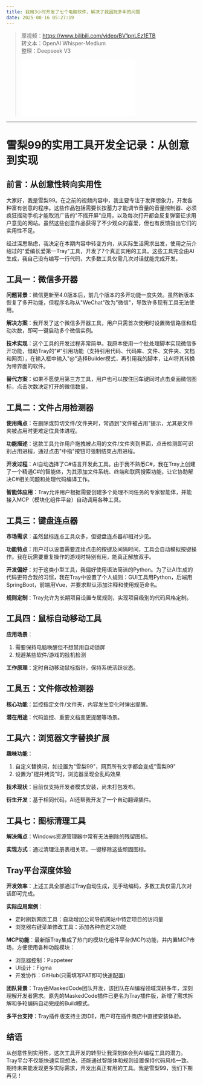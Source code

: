 ```yaml
---
title: 我用3小时开发了七个电脑软件，解决了我困扰多年的问题
date: 2025-08-16 05:27:19
---
```


> 原视频：https://www.bilibili.com/video/BV1pnLEz1ETB<br>转文本：OpenAI Whisper-Medium<br>整理：Deepseek V3
>
> <iframe src="//player.bilibili.com/player.html?bvid=BV1pnLEz1ETB&autoplay=0" scrolling="no" border="0" frameborder="no" framespacing="0" allowfullscreen="true"></iframe>

---

# 雪梨99的实用工具开发全记录：从创意到实现

## 前言：从创意性转向实用性

大家好，我是雪梨99。在之前的视频内容中，我主要专注于发挥想象力，开发各种富有创意的程序。这些作品包括需要长按蓄力才能调节音量的音量控制器、必须疯狂摇动手机才能取消广告的"不摇开屏"应用，以及每次打开都会反复弹窗征求用户意见的网站。虽然这些创意作品获得了不少观众的喜爱，但也有反馈指出它们的实用性不足。

经过深思熟虑，我决定在本期内容中转变方向，从实际生活需求出发，使用之前介绍过的"爱编长爱第一Tray"工具，开发了7个真正实用的工具。这些工具完全由AI生成，我自己没有编写一行代码，大多数工具仅需几次对话就能完成开发。

## 工具一：微信多开器

**问题背景**：微信更新至4.0版本后，前几个版本的多开功能一度失效。虽然新版本恢复了多开功能，但程序名称从"WeChat"改为"微信"，导致许多现有工具无法使用。

**解决方案**：我开发了这个微信多开器工具，用户只需首次使用时设置微信路径和启动次数，即可一键启动多个微信实例。

**技术实现**：这个工具的开发过程非常简单。我原本使用一个批处理脚本实现微信多开功能，借助Tray的"#"引用功能（支持引用代码、代码库、文件、文件夹、文档和网页），在输入框中输入"@"选择Builder模式，再引用我的脚本，让AI将其转换为带界面的软件。

**替代方案**：如果不愿使用第三方工具，用户也可以按住回车键同时点击桌面微信图标，点击次数决定打开的微信数量。

## 工具二：文件占用检测器

**使用痛点**：在删除或剪切文件/文件夹时，常遇到"文件被占用"提示，尤其是文件夹被占用时更难定位具体进程。

**功能描述**：这款工具允许用户拖拽被占用的文件/文件夹到界面，点击检测即可识别占用进程，通过点击"中指"按钮可强制结束占用进程。

**开发过程**：AI自动选择了C#语言开发此工具。由于我不熟悉C#，我在Tray上创建了一个精通C#的智能体，为其添加文件系统、终端和联网搜索功能，让它协助解决C#相关问题和处理代码编译工作。

**智能体应用**：Tray允许用户根据需要创建多个处理不同任务的专家智能体，并能接入MCP（模块化组件平台）自动调用各种工具。

## 工具三：键盘连点器

**市场需求**：虽然鼠标连点工具众多，但键盘连点器却相对少见。

**功能特点**：用户可以设置需要连续点击的按键及间隔时间，工具会自动模拟按键操作。我在玩需要重复操作的游戏时特别有用，能真正解放双手。

**开发偏好**：对于这类小型工具，我偏好使用语法简洁的Python。为了让AI生成的代码更符合我的习惯，我在Tray中设置了个人规则：GUI工具用Python，后端用SpringBoot，前端用Vue，并要求默认添加注释和使用规范命名。

**规则定制**：Tray允许为长期项目设置专属规则，实现项目级别的代码风格定制。

## 工具四：鼠标自动移动工具

**应用场景**：
1. 需要保持电脑唤醒但不想禁用自动锁屏
2. 规避某些软件/游戏的挂机检测

**工作原理**：定时自动移动鼠标指针，保持系统活跃状态。

## 工具五：文件修改检测器

**核心功能**：监控指定文件/文件夹，内容发生变化时弹出提醒。

**潜在用途**：代码监控、重要文档变更提醒等场景。

## 工具六：浏览器文字替换扩展

**趣味功能**：
1. 自定义替换词，如设置为"雪梨99"，网页所有文字都会变成"雪梨99"
2. 设置为"棍井烤烫"时，浏览器呈现全乱码效果

**技术现状**：目前仅支持开发者模式安装，尚未打包发布。

**衍生开发**：基于相同代码，AI还帮我开发了一个自动翻译插件。

## 工具七：图标清理工具

**解决痛点**：Windows资源管理器中常有无法删除的残留图标。

**实现方式**：通过清理注册表相关项，一键移除这些顽固图标。

## Tray平台深度体验

**开发效率**：上述工具全部通过Tray自动生成，无手动编码，多数工具仅需几次对话即可完成。

**实际应用案例**：
- 定时刷新网页工具：自动增加公司导航网站中特定项目的访问量
- 浏览器右键菜单修改工具：添加各种自定义功能

**MCP功能**：最新版Tray集成了热门的模块化组件平台(MCP)功能，并内置MCP市场，方便使用各种功能模块：
- 浏览器控制：Puppeteer
- UI设计：Figma
- 开发协作：GitHub(只需填写PAT即可快速配置)

**团队背景**：Tray由MaskedCode团队开发，该团队在AI编程领域深耕多年，深刻理解开发者需求。原先的MaskedCode插件已更名为Tray插件版，新增了需求拆解和多轮编码自动完成的Build模式。

**多平台支持**：Tray插件版支持主流IDE，用户可在插件商店中直接安装体验。

## 结语

从创意性到实用性，这次工具开发的转型让我深刻体会到AI编程工具的潜力。Tray平台不仅能快速实现想法，还能通过智能体和规则设置保持代码风格一致。期待未来能发现更多实际需求，开发出真正有用的工具。我是雪梨99，我们下期再见！